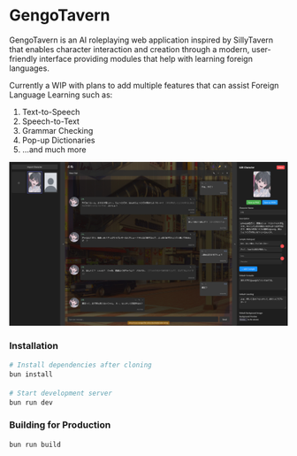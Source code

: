 # GengoTavern

GengoTavern is an AI roleplaying web application inspired by SillyTavern that enables character interaction and creation through a modern, user-friendly interface providing modules that help with learning foreign languages.

Currently a WIP with plans to add multiple features that can assist Foreign Language Learning such as:
1. Text-to-Speech
2. Speech-to-Text
3. Grammar Checking
4. Pop-up Dictionaries
5. ...and much more

![GengoTavern Interface](img/gtscreenshot.png)

### Installation
```bash
# Install dependencies after cloning
bun install

# Start development server
bun run dev
```

### Building for Production
```bash
bun run build
```